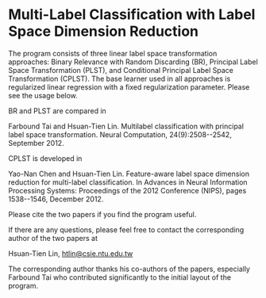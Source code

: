 Multi-Label Classification with Label Space Dimension Reduction
======

The program consists of three linear label space transformation approaches: Binary Relevance with Random Discarding (BR), Principal Label Space Transformation (PLST), and Conditional Principal Label Space Transformation (CPLST). The base learner used in all approaches is regularized linear regression with a fixed regularization parameter. Please see the usage below.

BR and PLST are compared in

Farbound Tai and Hsuan-Tien Lin. Multilabel classification with principal label space transformation. Neural Computation, 24(9):2508--2542, September 2012.

CPLST is developed in 

Yao-Nan Chen and Hsuan-Tien Lin. Feature-aware label space dimension reduction for multi-label classification. In Advances in Neural Information Processing Systems: Proceedings of the 2012 Conference (NIPS), pages 1538--1546, December 2012.

Please cite the two papers if you find the program useful.

If there are any questions, please feel free to contact the corresponding author of the two papers at

Hsuan-Tien Lin, htlin@csie.ntu.edu.tw

The corresponding author thanks his co-authors of the papers, especially Farbound Tai who contributed significantly to the initial layout of the program.

